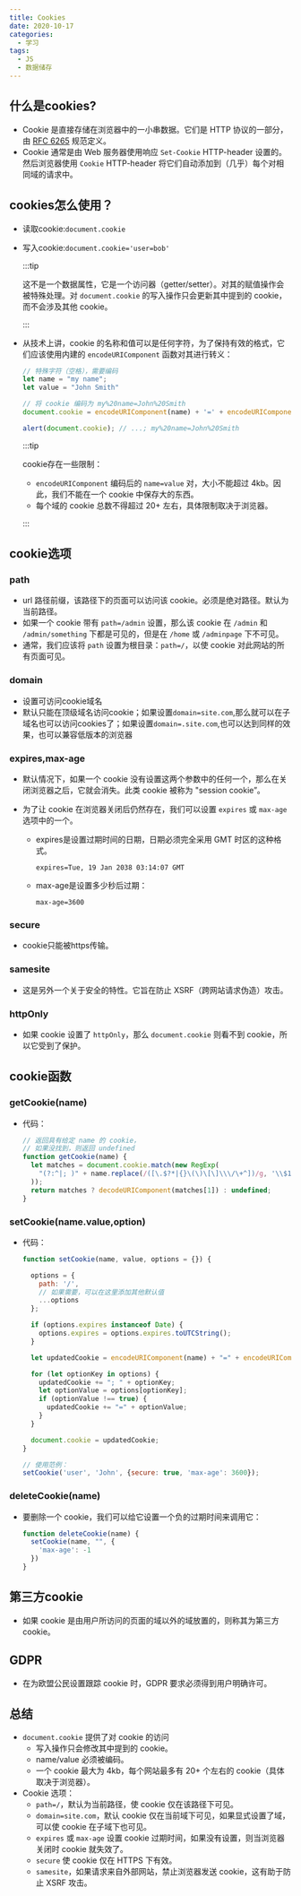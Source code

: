 ```yaml
---
title: Cookies
date: 2020-10-17
categories:
  - 学习
tags:
  - JS
  - 数据储存
---
```


## 什么是cookies?

- Cookie 是直接存储在浏览器中的一小串数据。它们是 HTTP 协议的一部分，由 [RFC 6265](https://tools.ietf.org/html/rfc6265) 规范定义。
- Cookie 通常是由 Web 服务器使用响应 `Set-Cookie` HTTP-header 设置的。然后浏览器使用 `Cookie` HTTP-header 将它们自动添加到（几乎）每个对相同域的请求中。

## cookies怎么使用？

- 读取cookie:`document.cookie`

- 写入cookie:`document.cookie='user=bob'`

  :::tip

  这不是一个数据属性，它是一个访问器（getter/setter）。对其的赋值操作会被特殊处理。对 `document.cookie` 的写入操作只会更新其中提到的 cookie，而不会涉及其他 cookie。

  :::

- 从技术上讲，cookie 的名称和值可以是任何字符，为了保持有效的格式，它们应该使用内建的 `encodeURIComponent` 函数对其进行转义：

  ```js
  // 特殊字符（空格），需要编码
  let name = "my name";
  let value = "John Smith"
  
  // 将 cookie 编码为 my%20name=John%20Smith
  document.cookie = encodeURIComponent(name) + '=' + encodeURIComponent(value);
  
  alert(document.cookie); // ...; my%20name=John%20Smith
  ```

  :::tip

  cookie存在一些限制：

  - `encodeURIComponent` 编码后的 `name=value` 对，大小不能超过 4kb。因此，我们不能在一个 cookie 中保存大的东西。
  - 每个域的 cookie 总数不得超过 20+ 左右，具体限制取决于浏览器。

  :::

## cookie选项

### path

- url 路径前缀，该路径下的页面可以访问该 cookie。必须是绝对路径。默认为当前路径。
- 如果一个 cookie 带有 `path=/admin` 设置，那么该 cookie 在 `/admin` 和 `/admin/something` 下都是可见的，但是在 `/home` 或 `/adminpage` 下不可见。
- 通常，我们应该将 `path` 设置为根目录：`path=/`，以使 cookie 对此网站的所有页面可见。

### domain

- 设置可访问cookie域名
- 默认只能在顶级域名访问cookie；如果设置`domain=site.com`,那么就可以在子域名也可以访问cookies了；如果设置`domain=.site.com`,也可以达到同样的效果，也可以兼容低版本的浏览器

### expires,max-age

- 默认情况下，如果一个 cookie 没有设置这两个参数中的任何一个，那么在关闭浏览器之后，它就会消失。此类 cookie 被称为 "session cookie”。

- 为了让 cookie 在浏览器关闭后仍然存在，我们可以设置 `expires` 或 `max-age` 选项中的一个。

  - expires是设置过期时间的日期，日期必须完全采用 GMT 时区的这种格式。

    `expires=Tue, 19 Jan 2038 03:14:07 GMT`

  - max-age是设置多少秒后过期：

    `max-age=3600`


### secure

- cookie只能被https传输。

### samesite

- 这是另外一个关于安全的特性。它旨在防止 XSRF（跨网站请求伪造）攻击。

### httpOnly

- 如果 cookie 设置了 `httpOnly`，那么 `document.cookie` 则看不到 cookie，所以它受到了保护。

## cookie函数

### getCookie(name)

- 代码：

  ```js
  // 返回具有给定 name 的 cookie，
  // 如果没找到，则返回 undefined
  function getCookie(name) {
    let matches = document.cookie.match(new RegExp(
      "(?:^|; )" + name.replace(/([\.$?*|{}\(\)\[\]\\\/\+^])/g, '\\$1') + "=([^;]*)"
    ));
    return matches ? decodeURIComponent(matches[1]) : undefined;
  }
  ```

###  setCookie(name.value,option)

- 代码：

  ```js
  function setCookie(name, value, options = {}) {
  
    options = {
      path: '/',
      // 如果需要，可以在这里添加其他默认值
      ...options
    };
  
    if (options.expires instanceof Date) {
      options.expires = options.expires.toUTCString();
    }
  
    let updatedCookie = encodeURIComponent(name) + "=" + encodeURIComponent(value);
  
    for (let optionKey in options) {
      updatedCookie += "; " + optionKey;
      let optionValue = options[optionKey];
      if (optionValue !== true) {
        updatedCookie += "=" + optionValue;
      }
    }
  
    document.cookie = updatedCookie;
  }
  
  // 使用范例：
  setCookie('user', 'John', {secure: true, 'max-age': 3600});
  ```

### deleteCookie(name)

- 要删除一个 cookie，我们可以给它设置一个负的过期时间来调用它：

  ```js
  function deleteCookie(name) {
    setCookie(name, "", {
      'max-age': -1
    })
  }
  ```

## 第三方cookie

- 如果 cookie 是由用户所访问的页面的域以外的域放置的，则称其为第三方 cookie。

## GDPR

- 在为欧盟公民设置跟踪 cookie 时，GDPR 要求必须得到用户明确许可。

## 总结

- `document.cookie` 提供了对 cookie 的访问
  - 写入操作只会修改其中提到的 cookie。
  - name/value 必须被编码。
  - 一个 cookie 最大为 4kb，每个网站最多有 20+ 个左右的 cookie（具体取决于浏览器）。
- Cookie 选项：
  - `path=/`，默认为当前路径，使 cookie 仅在该路径下可见。
  - `domain=site.com`，默认 cookie 仅在当前域下可见，如果显式设置了域，可以使 cookie 在子域下也可见。
  - `expires` 或 `max-age` 设置 cookie 过期时间，如果没有设置，则当浏览器关闭时 cookie 就失效了。
  - `secure` 使 cookie 仅在 HTTPS 下有效。
  - `samesite`，如果请求来自外部网站，禁止浏览器发送 cookie，这有助于防止 XSRF 攻击。
